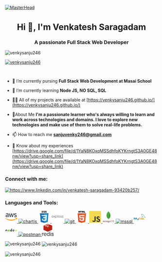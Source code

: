 [![MasterHead](https://rishavanand.github.io/static/images/greetings.gif)](https://Venkysanju246.github.io)

<h1 align="center">Hi 👋, I'm Venkatesh Saragadam</h1>
<h3 align="center">A passionate Full Stack Web Developer</h3>

<p align="left"> <img src="https://komarev.com/ghpvc/?username=venkysanju246&label=Profile%20views&color=0e75b6&style=flat" alt="venkysanju246" /> </p>

<p align="left"> <a href="https://github.com/ryo-ma/github-profile-trophy"><img src="https://github-profile-trophy.vercel.app/?username=venkysanju246" alt="venkysanju246" /></a> </p>

<p align="left"> <a href="https://twitter.com/" target="blank"><img src="https://img.shields.io/twitter/follow/?logo=twitter&style=for-the-badge" alt="" /></a> </p>

- 🔭 I’m currently pursing **Full Stack Web Development at Masai School**

- 🌱 I’m currently learning **Node JS, NO SQL, SQL**

- 👨‍💻 All of my projects are available at [https://venkysanju246.github.io/](https://venkysanju246.github.io/)

- 💬About Me **I'm a passionate learner who's always willing to learn and work across technologies and domains. I love to explore new technologies and make use of them to solve real-life problems.**

- 📫 How to reach me **sanjuvenky246@gmail.com**

- 📄 Know about my experiences [https://drive.google.com/file/d/1YaN8KOxqMSSdhfoKYKrngtS3A0GE48nw/view?usp=share_link](https://drive.google.com/file/d/1YaN8KOxqMSSdhfoKYKrngtS3A0GE48nw/view?usp=share_link)

<h3 align="left">Connect with me:</h3>
<p align="left">
<a href="https://linkedin.com/in/https://www.linkedin.com/in/venkatesh-saragadam-93420b257/" target="blank"><img align="center" src="https://raw.githubusercontent.com/rahuldkjain/github-profile-readme-generator/master/src/images/icons/Social/linked-in-alt.svg" alt="https://www.linkedin.com/in/venkatesh-saragadam-93420b257/" height="30" width="40" /></a>
</p>

<h3 align="left">Languages and Tools:</h3>
<p align="left"> <a href="https://aws.amazon.com" target="_blank" rel="noreferrer"> <img src="https://raw.githubusercontent.com/devicons/devicon/master/icons/amazonwebservices/amazonwebservices-original-wordmark.svg" alt="aws" width="40" height="40"/> </a> <a href="https://www.chartjs.org" target="_blank" rel="noreferrer"> <img src="https://www.chartjs.org/media/logo-title.svg" alt="chartjs" width="40" height="40"/> </a> <a href="https://www.w3schools.com/css/" target="_blank" rel="noreferrer"> <img src="https://raw.githubusercontent.com/devicons/devicon/master/icons/css3/css3-original-wordmark.svg" alt="css3" width="40" height="40"/> </a> <a href="https://expressjs.com" target="_blank" rel="noreferrer"> <img src="https://raw.githubusercontent.com/devicons/devicon/master/icons/express/express-original-wordmark.svg" alt="express" width="40" height="40"/> </a> <a href="https://git-scm.com/" target="_blank" rel="noreferrer"> <img src="https://www.vectorlogo.zone/logos/git-scm/git-scm-icon.svg" alt="git" width="40" height="40"/> </a> <a href="https://www.w3.org/html/" target="_blank" rel="noreferrer"> <img src="https://raw.githubusercontent.com/devicons/devicon/master/icons/html5/html5-original-wordmark.svg" alt="html5" width="40" height="40"/> </a> <a href="https://developer.mozilla.org/en-US/docs/Web/JavaScript" target="_blank" rel="noreferrer"> <img src="https://raw.githubusercontent.com/devicons/devicon/master/icons/javascript/javascript-original.svg" alt="javascript" width="40" height="40"/> </a> <a href="https://www.mongodb.com/" target="_blank" rel="noreferrer"> <img src="https://raw.githubusercontent.com/devicons/devicon/master/icons/mongodb/mongodb-original-wordmark.svg" alt="mongodb" width="40" height="40"/> </a> <a href="https://www.microsoft.com/en-us/sql-server" target="_blank" rel="noreferrer"> <img src="https://www.svgrepo.com/show/303229/microsoft-sql-server-logo.svg" alt="mssql" width="40" height="40"/> </a> <a href="https://www.mysql.com/" target="_blank" rel="noreferrer"> <img src="https://raw.githubusercontent.com/devicons/devicon/master/icons/mysql/mysql-original-wordmark.svg" alt="mysql" width="40" height="40"/> </a> <a href="https://nodejs.org" target="_blank" rel="noreferrer"> <img src="https://raw.githubusercontent.com/devicons/devicon/master/icons/nodejs/nodejs-original-wordmark.svg" alt="nodejs" width="40" height="40"/> </a> <a href="https://postman.com" target="_blank" rel="noreferrer"> <img src="https://www.vectorlogo.zone/logos/getpostman/getpostman-icon.svg" alt="postman" width="40" height="40"/> </a> <a href="https://redis.io" target="_blank" rel="noreferrer"> <img src="https://raw.githubusercontent.com/devicons/devicon/master/icons/redis/redis-original-wordmark.svg" alt="redis" width="40" height="40"/> </a> </p>

<p><img align="left" src="https://github-readme-stats.vercel.app/api/top-langs?username=venkysanju246&show_icons=true&locale=en&layout=compact" alt="venkysanju246" /></p>

<p>&nbsp;<img align="center" src="https://github-readme-stats.vercel.app/api?username=venkysanju246&show_icons=true&locale=en" alt="venkysanju246" /></p>

<p><img align="center" src="https://github-readme-streak-stats.herokuapp.com/?user=venkysanju246&" alt="venkysanju246" /></p>
